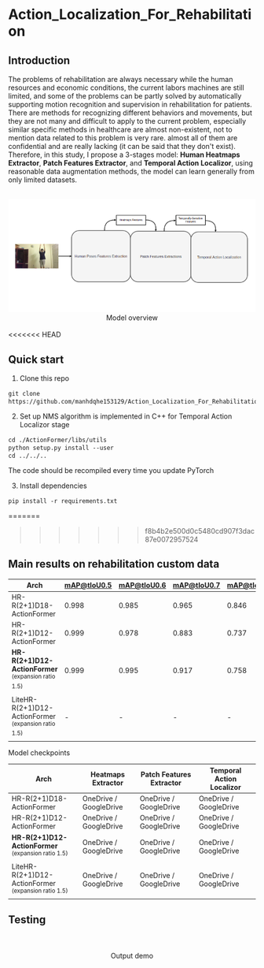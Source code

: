 # Action_Localization_For_Rehabilitation


## Introduction
The problems of rehabilitation are always necessary while the human resources and economic conditions, the current labors machines are still limited, and some of the problems can be partly solved by automatically supporting motion recognition and supervision in rehabilitation for patients. There are methods for recognizing different behaviors and movements, but they are not many and difficult to apply to the current problem, especially similar specific methods in healthcare are almost non-existent, not to mention data related to this problem is very rare. almost all of them are confidential and are really lacking (it can be said that they don't exist). Therefore, in this study, I propose a 3-stages model: **Human Heatmaps Extractor**, **Patch Features Extractor**, and **Temporal Action Localizor**, using reasonable data augmentation methods, the model can learn generally from only limited datasets.

<br>

<div align="center">
    <img src="./images/model_overview.png" width="600px" alt><br>
Model overview

</div>

<br>
<<<<<<< HEAD

## Quick start
1. Clone this repo
  ```
  git clone https://github.com/manhdqhe153129/Action_Localization_For_Rehabilitation.git
  ```
  
2. Set up NMS algorithm is implemented in C++ for Temporal Action Localizor stage
  ```
  cd ./ActionFormer/libs/utils
  python setup.py install --user
  cd ../../..
  ```
  The code should be recompiled every time you update PyTorch
  
3. Install dependencies
  ```
  pip install -r requirements.txt
  ```
=======
>>>>>>> f8b4b2e500d0c5480cd907f3dac87e0072957524
  
## Main results on rehabilitation custom data
| Arch                                                        | mAP@tIoU0.5 | mAP@tIoU0.6 | mAP@tIoU0.7 | mAP@tIoU0.8 | mAP@tIoU0.9 | mAP@tIoU.3-.9 |
|-------------------------------------------------------------|-------------|-------------|-------------|-------------|-------------|---------------|
| HR-R(2+1)D18-ActionFormer                                   | 0.998       |     0.985   |  0.965      |  0.846      | 0.35        | 0.877         |
| HR-R(2+1)D12-ActionFormer                                   | 0.999       |     0.978   |  0.883      |  0.737      | 0.260       | 0.837         |
| **HR-R(2+1)D12-ActionFormer**<br><sup>(expansion ratio 1.5) | 0.999       |     0.995   |  0.917      |  0.758      | 0.499       | 0.881         |
| LiteHR-R(2+1)D12-ActionFormer<br><sup>(expansion ratio 1.5) | -           |     -       |  -          |  -          | -           | -             |
 
Model checkpoints

| Arch                                                        | Heatmaps Extractor     | Patch Features Extractor | Temporal Action Localizor |
|-------------------------------------------------------------|------------------------|--------------------------|---------------------------|
| HR-R(2+1)D18-ActionFormer                                   | OneDrive / GoogleDrive | OneDrive / GoogleDrive   | OneDrive / GoogleDrive    |
| HR-R(2+1)D12-ActionFormer                                   | OneDrive / GoogleDrive | OneDrive / GoogleDrive   | OneDrive / GoogleDrive    |
| **HR-R(2+1)D12-ActionFormer**<br><sup>(expansion ratio 1.5) | OneDrive / GoogleDrive | OneDrive / GoogleDrive   | OneDrive / GoogleDrive    |
| LiteHR-R(2+1)D12-ActionFormer<br><sup>(expansion ratio 1.5) | OneDrive / GoogleDrive | OneDrive / GoogleDrive   | OneDrive / GoogleDrive    |
  
## Testing
  

<br>

<div align="center">
    <img src="./images/output_demo.gif" width="600px" alt><br>
Output demo

</div>

<br>
